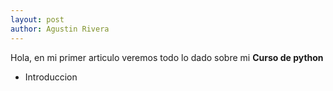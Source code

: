 ```yaml
---
layout: post
author: Agustin Rivera
---
```


Hola, en mi primer articulo veremos todo lo dado sobre mi **Curso de python**

* Introduccion 

